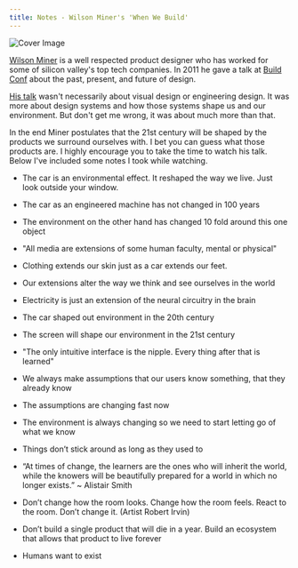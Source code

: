 ```yaml
---
title: Notes - Wilson Miner's 'When We Build'
---
```

![Cover Image](/assets/img/blog_imgs/miner_cover_img.png)

[Wilson Miner](http://wilsonminer.com/) is a well respected product designer who has worked for some of silicon valley's top tech companies. In 2011 he gave a talk at [Build Conf](http://2011.buildconf.com/) about the past, present, and future of design.

[His talk](http://vimeo.com/34017777) wasn't necessarily about visual design or engineering design. It was more about design systems and how those systems shape us and our environment. But don't get me wrong, it was about much more than that.

In the end Miner postulates that the 21st century will be shaped by the products we surround ourselves with. I bet you can guess what those products are. I highly encourage you to take the time to watch his talk. Below I've included some notes I took while watching.

- The car is an environmental effect. It reshaped the way we live. Just look outside your window.

- The car as an engineered machine has not changed in 100 years

- The environment on the other hand has changed 10 fold around this one object

- "All media are extensions of some human faculty, mental or physical"

- Clothing extends our skin just as a car extends our feet.

- Our extensions alter the way we think and see ourselves in the world

- Electricity is just an extension of the neural circuitry in the brain

- The car shaped out environment in the 20th century

- The screen will shape our environment in the 21st century

- "The only intuitive interface is the nipple. Every thing after that is learned"

- We always make assumptions that our users know something, that they already know

- The assumptions are changing fast now

- The environment is always changing so we need to start letting go of what we know

- Things don’t stick around as long as they used to

- “At times of change, the learners are the ones who will inherit the world, while the knowers will be beautifully prepared for a world in which no longer exists.” ~ Alistair Smith

- Don’t change how the room looks. Change how the room feels. React to the room. Don’t change it. (Artist Robert Irvin)

- Don’t build a single product that will die in a year. Build an ecosystem that allows that product to live forever

- Humans want to exist